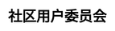 ---
title: "社区用户委员会"

css: "scss/user-group.scss"

topSection:
  title: KubeSphere 社区用户委员会
  content: KubeSphere 社区用户委员会是由 KubeSphere 社区牵头，在城市当地由活跃且愿意为 KubeSphere 社区发展而贡献的用户组成的用户组织。社区会给予委员会相应的支持和授权，以使委员会在当地组织交流活动等，从而促进 KubeSphere 的发展。目前已经成立三个城市站：上海、杭州、成都。
  image: /images/user-group/banner.png

citySection:
  cityCard: 
    title: 城市站
    des: KubeSphere 用户委员会目前已经成立三个城市站：上海、杭州、成都。
    joinLink: https://www.baidu.com

  picList:
    - name: 上海站
      backgroundImage: /images/user-group/cityCards/shanghai.jpeg
      title: KubeSphere 社区用户委员会 — 上海站
      des: 上海站成立于 2021 年 5 月 15 日，是由活跃在上海的 KubeSphere 社区用户和成员组成的。目前为初创阶段，核心成员 4 人。
      id: shanghai
    
    - name: 杭州站
      backgroundImage: /images/user-group/cityCards/hangzhou.jpeg
      title: KubeSphere 社区用户委员会 — 杭州站
      des: 杭州站成立于 2021 年 5 月 15 日，是由活跃在上海的 KubeSphere 社区用户和成员组成的。目前为初创阶段，核心成员 5 人。
      id: hangzhou

    - name: 成都站
      backgroundImage: /images/user-group/cityCards/chengdu.jpeg
      title: KubeSphere 社区用户委员会 — 成都站
      des: 成都站成立于 2021 年 5 月 15 日，是由活跃在上海的 KubeSphere 社区用户和成员组成的。目前为初创阶段，核心成员 6 人。
      id: chengdu 
  
organization:
  name: 组织架构
  orgIcon: /images/user-group/org/github.svg
  description: Advocacy and Outreach SIG 旨在以创新的方式发展社区。 我们讨论宣传、外展、活动、社交媒体推广，并吸引新人加入 KubeSphere 社区。如果您感兴趣，可以加入我们的 SIG。在那里您可以找到与您感兴趣的主题所相关的一切内容。
  SIG: Advocacy and Outreach SIG
  SIG_zh: KubeSphere 社区用户委员会
  position1: 站长
  position2: 副站长
  position3: 委员


applyNew:
  title_en: KubeSphere community
  title: 申请成立新的城市站
  description: 因 KubeSphere 社区成员和用户遍布全国各地，而社区无法定期在每个城市都组织如 Meetup 等交流活动，将各地用户聚集起来交流探讨。在多个城市都有一批活跃的而且愿意贡献的用户，可自发组织交流活动。为了方便 KubeSphere 社区用户的线下交流，以及本地活动的开展，KubeSphere 社区欢迎并鼓励成立新的城市站（上海、杭州、成都除外）。
  right_pic: /images/user-group/applyNew/apply.svg

  conditions: 
    text: 成立条件
    description: 要成立的城市站至少要有一名近半年内在 KubeSphere 社区中活跃的成员作为站长发起。
    image: /images/user-group/applyNew/condition.svg

  apply:
    text: 申请方式
    applyLink: https://github.com/kubesphere/community/issues
    image: /images/user-group/applyNew/note.svg

  requirements:
    text: 要求
    applyLink: https://github.com/kubesphere/community/issues
    image: /images/user-group/applyNew/requirements.svg

returns:
  title: 成为站长你可以获得什么？
  list:
    - text: 结识更多的云原生领域的技术大牛、志同道合的朋友
      bg: /images/user-group/returns/bg1.svg

    - text: 提升在云原生领域的知名度
      bg: /images/user-group/returns/bg2.svg

    - text: 提升自身多项能力：交流沟通能力、组织协调能力、领导能力等
      bg: /images/user-group/returns/bg3.svg

    - text: KubeSphere 社区周边纪念礼品、社区认证证书及社区Title
      bg: /images/user-group/returns/bg4.svg
---